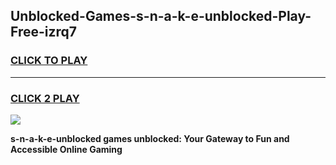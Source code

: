 
## Unblocked-Games-s-n-a-k-e-unblocked-Play-Free-izrq7
<h3>
<a href="https://premium76.site?title=s-n-a-k-e-unblocked&ref=10A">CLICK TO PLAY</a></h3>
<hr>

<h3>
<a href="https://premium76.site?title=s-n-a-k-e-unblocked&ref=10A">CLICK 2 PLAY</a>
  
</h3>

<a href="https://premium76.site?title=s-n-a-k-e-unblocked&ref=10A"><img src="https://clearcache.store/games.png"></a>


**s-n-a-k-e-unblocked games unblocked: Your Gateway to Fun and Accessible Online Gaming**
